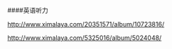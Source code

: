 ####英语听力

http://www.ximalaya.com/20351571/album/10723816/


http://www.ximalaya.com/5325016/album/5024048/

